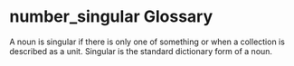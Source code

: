 # number_singular Glossary
A noun is singular if there is only one of something or when a collection is described as a unit. Singular is the standard dictionary form of a noun.